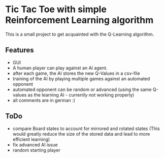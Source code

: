 # Tic Tac Toe with simple Reinforcement Learning algorithm

This is a small project to get acquainted with the Q-Learning algorithm.


## Features

- GUI
- A human player can play against an AI agent.
- after each game, the AI stores the new Q-Values in a csv-file
- training of the AI by playing multiple games against an automated opponent
- automated opponent can be random or advanced (using the same Q-values as the learning AI - currently not working properly)
- all comments are in german :)

## ToDo

- compare Board states to account for mirrored and rotated states
  (This would greatly reduce the size of the stored data and lead to more efficient learning)
- fix advanced AI issue
- random starting player
